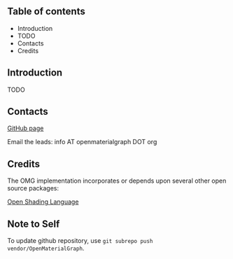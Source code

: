 Table of contents
------------------

* Introduction
* TODO
* Contacts
* Credits


Introduction
------------

TODO

Contacts
--------

[GitHub page](https://github.com/OpenMaterialGraph/OpenMaterialGraph)

Email the leads:  info AT openmaterialgraph DOT org


Credits
-------

The OMG implementation incorporates or depends upon several other open
source packages:

[Open Shading Language](https://github.com/imageworks/OpenShadingLanguage)

Note to Self
------------

To update github repository, use `git subrepo push vendor/OpenMaterialGraph`.
